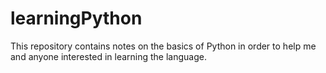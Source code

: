 # learningPython

This repository contains notes on the basics of Python in order to help me and anyone interested in learning the language.
